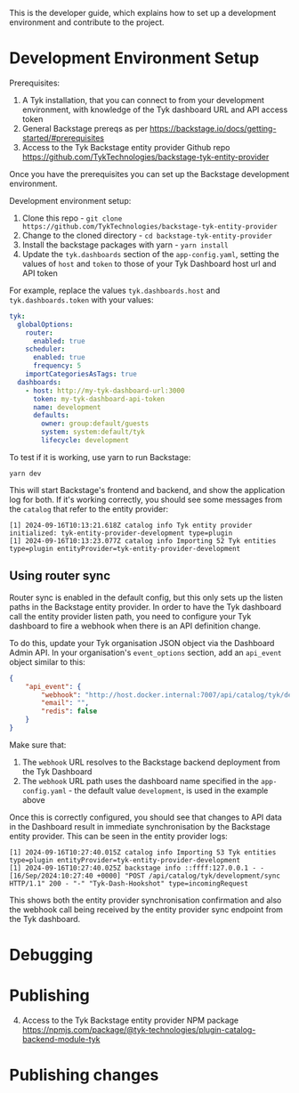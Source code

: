 This is the developer guide, which explains how to set up a development environment and contribute to the project.

# Development Environment Setup

Prerequisites:
1. A Tyk installation, that you can connect to from your development environment, with knowledge of the Tyk dashboard URL and API access token
2. General Backstage prereqs as per https://backstage.io/docs/getting-started/#prerequisites
3. Access to the Tyk Backstage entity provider Github repo https://github.com/TykTechnologies/backstage-tyk-entity-provider

Once you have the prerequisites you can set up the Backstage development environment.

Development environment setup:
1. Clone this repo - `git clone https://github.com/TykTechnologies/backstage-tyk-entity-provider`
2. Change to the cloned directory - `cd backstage-tyk-entity-provider`
3. Install the backstage packages with yarn - `yarn install`
4. Update the `tyk.dashboards` section of the `app-config.yaml`, setting the values of `host` and `token` to those of your Tyk Dashboard host url and API token

For example, replace the values `tyk.dashboards.host` and `tyk.dashboards.token` with your values:
```yaml
tyk:
  globalOptions:
    router:
      enabled: true
    scheduler:
      enabled: true
      frequency: 5
    importCategoriesAsTags: true
  dashboards:
    - host: http://my-tyk-dashboard-url:3000
      token: my-tyk-dashboard-api-token
      name: development
      defaults:
        owner: group:default/guests
        system: system:default/tyk
        lifecycle: development
```

To test if it is working, use yarn to run Backstage:

```
yarn dev
```

This will start Backstage's frontend and backend, and show the application log for both. If it's working correctly, you should see some messages from the `catalog` that refer to the entity provider:

```log
[1] 2024-09-16T10:13:21.618Z catalog info Tyk entity provider initialized: tyk-entity-provider-development type=plugin
[1] 2024-09-16T10:13:23.077Z catalog info Importing 52 Tyk entities type=plugin entityProvider=tyk-entity-provider-development
```

## Using router sync

Router sync is enabled in the default config, but this only sets up the listen paths in the Backstage entity provider. In order to have the Tyk dashboard call the entity provider listen path, you need to configure your Tyk dashboard to fire a webhook when there is an API definition change.

To do this, update your Tyk organisation JSON object via the Dashboard Admin API. In your organisation's `event_options` section, add an `api_event` object similar to this:

```json
{
    "api_event": {
        "webhook": "http://host.docker.internal:7007/api/catalog/tyk/development/sync",
        "email": "",
        "redis": false
    }
}
```

Make sure that:
1. The `webhook` URL resolves to the Backstage backend deployment from the Tyk Dashboard
2. The `webhook` URL path uses the dashboard name specified in the `app-config.yaml` - the default value `development`, is used in the example above

Once this is correctly configured, you should see that changes to API data in the Dashboard result in immediate synchronisation by the Backstage entity provider. This can be seen in the entity provider logs:

```log
[1] 2024-09-16T10:27:40.015Z catalog info Importing 53 Tyk entities type=plugin entityProvider=tyk-entity-provider-development
[1] 2024-09-16T10:27:40.025Z backstage info ::ffff:127.0.0.1 - - [16/Sep/2024:10:27:40 +0000] "POST /api/catalog/tyk/development/sync HTTP/1.1" 200 - "-" "Tyk-Dash-Hookshot" type=incomingRequest
```

This shows both the entity provider synchronisation confirmation and also the webhook call being received by the entity provider sync endpoint from the Tyk dashboard.

# Debugging



# Publishing

4. Access to the Tyk Backstage entity provider NPM package https://npmjs.com/package/@tyk-technologies/plugin-catalog-backend-module-tyk





# Publishing changes

